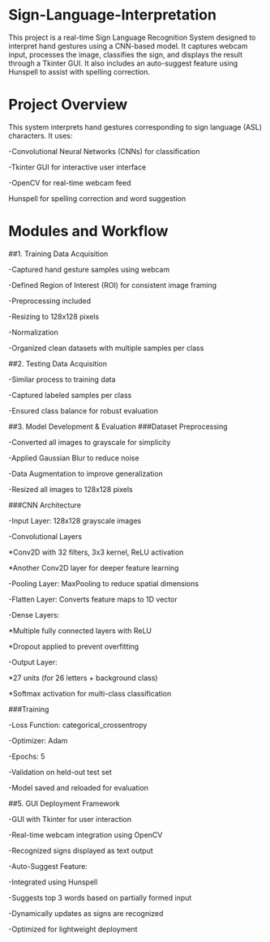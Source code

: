 # Sign-Language-Interpretation
This project is a real-time Sign Language Recognition System designed to interpret hand gestures using a CNN-based model. It captures webcam input, processes the image, classifies the sign, and displays the result through a Tkinter GUI. It also includes an auto-suggest feature using Hunspell to assist with spelling correction.

# Project Overview

This system interprets hand gestures corresponding to sign language (ASL) characters. It uses:

  -Convolutional Neural Networks (CNNs) for classification
  
  -Tkinter GUI for interactive user interface
  
  -OpenCV for real-time webcam feed
  
  Hunspell for spelling correction and word suggestion
# Modules and Workflow
##1. Training Data Acquisition

  -Captured hand gesture samples using webcam
     
  -Defined Region of Interest (ROI) for consistent image framing
     
  -Preprocessing included
   
  -Resizing to 128x128 pixels
   
  -Normalization
      
  -Organized clean datasets with multiple samples per class

##2. Testing Data Acquisition

  -Similar process to training data
     
  -Captured labeled samples per class
     
  -Ensured class balance for robust evaluation
   
##3. Model Development & Evaluation
###Dataset Preprocessing
   
  -Converted all images to grayscale for simplicity

  -Applied Gaussian Blur to reduce noise

  -Data Augmentation to improve generalization

  -Resized all images to 128x128 pixels
   

###CNN Architecture

  -Input Layer: 128x128 grayscale images
   
  -Convolutional Layers

   *Conv2D with 32 filters, 3x3 kernel, ReLU activation

   *Another Conv2D layer for deeper feature learning

  -Pooling Layer: MaxPooling to reduce spatial dimensions

  -Flatten Layer: Converts feature maps to 1D vector
   
  -Dense Layers:

   *Multiple fully connected layers with ReLU

   *Dropout applied to prevent overfitting
   
  -Output Layer:

   *27 units (for 26 letters + background class)

   *Softmax activation for multi-class classification
   
###Training

  -Loss Function: categorical_crossentropy

  -Optimizer: Adam

  -Epochs: 5

  -Validation on held-out test set

  -Model saved and reloaded for evaluation

##5. GUI Deployment Framework

  -GUI with Tkinter for user interaction

  -Real-time webcam integration using OpenCV

  -Recognized signs displayed as text output

  -Auto-Suggest Feature:

  -Integrated using Hunspell

  -Suggests top 3 words based on partially formed input

  -Dynamically updates as signs are recognized

  -Optimized for lightweight deployment
